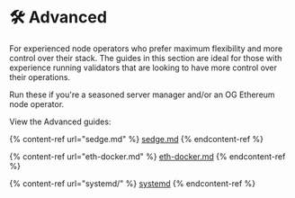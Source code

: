 # 🛠️ Advanced

For experienced node operators who prefer maximum flexibility and more control over their stack. The guides in this section are ideal for those with experience running validators that are looking to have more control over their operations.

Run these if you're a seasoned server manager and/or an OG Ethereum node operator.

View the Advanced guides:

{% content-ref url="sedge.md" %}
[sedge.md](sedge.md)
{% endcontent-ref %}

{% content-ref url="eth-docker.md" %}
[eth-docker.md](eth-docker.md)
{% endcontent-ref %}

{% content-ref url="systemd/" %}
[systemd](systemd/)
{% endcontent-ref %}
